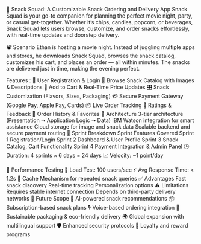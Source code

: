 🍿 Snack Squad: A Customizable Snack Ordering and Delivery App
Snack Squad is your go-to companion for planning the perfect movie night, party, or casual get-together. Whether it’s chips, candies, popcorn, or beverages, Snack Squad lets users browse, customize, and order snacks effortlessly, with real-time updates and doorstep delivery.

📽️ Scenario
Ethan is hosting a movie night. Instead of juggling multiple apps and stores, he downloads Snack Squad, browses the snack catalog, customizes his cart, and places an order — all within minutes. The snacks are delivered just in time, making the evening perfect.

Features :
🔐 User Registration & Login
🍟 Browse Snack Catalog with Images & Descriptions
🛒 Add to Cart & Real-Time Price Updates
🎛️ Snack Customization (Flavors, Sizes, Packaging)
💳 Secure Payment Gateway (Google Pay, Apple Pay, Cards)
📦 Live Order Tracking
🌟 Ratings & Feedback
🔁 Order History & Favorites
📐 Architecture
3-tier architecture (Presentation ➝ Application Logic ➝ Data)
IBM Watson integration for smart assistance
Cloud storage for image and snack data
Scalable backend and secure payment routing
📅 Sprint Breakdown
Sprint	Features Covered
Sprint 1	Registration/Login
Sprint 2	Dashboard & User Profile
Sprint 3	Snack Catalog, Cart Functionality
Sprint 4	Payment Integration & Admin Panel
🕒 Duration: 4 sprints × 6 days = 24 days
📈 Velocity: ~1 point/day

🧪 Performance Testing
👥 Load Test: 100 users/sec
⚡ Avg Response Time: < 1.2s
🧠 Cache Mechanism for repeated snack queries
✅ Advantages
Fast snack discovery
Real-time tracking
Personalization options
⚠️ Limitations
Requires stable internet connection
Depends on third-party delivery networks
🚀 Future Scope
🤖 AI-powered snack recommendations
📦 Subscription-based snack plans
🎙️ Voice-based ordering integration
🌱 Sustainable packaging & eco-friendly delivery
🌍 Global expansion with multilingual support
🛡️ Enhanced security protocols
🎁 Loyalty and reward programs
